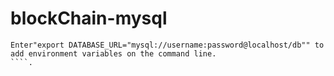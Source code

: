 # blockChain-mysql
````
Enter"export DATABASE_URL="mysql://username:password@localhost/db"" to add environment variables on the command line.
````.
